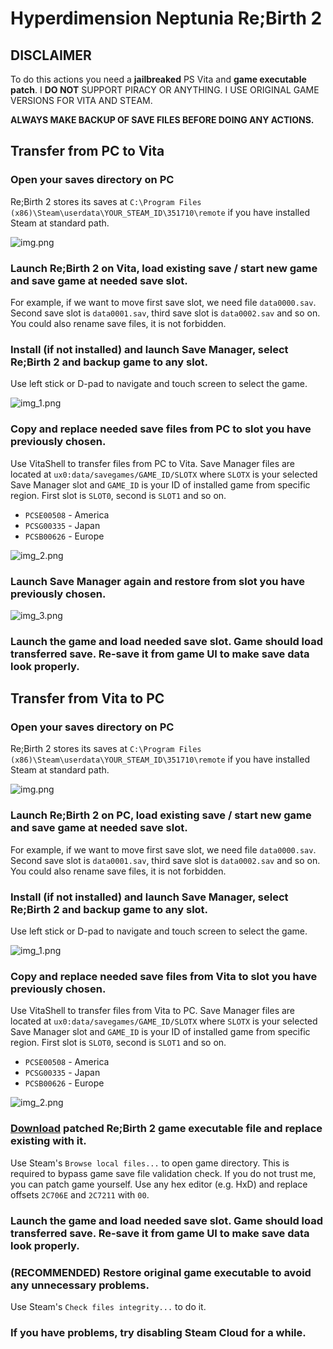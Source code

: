 # Hyperdimension Neptunia Re;Birth 2

## DISCLAIMER
To do this actions you need a **jailbreaked** PS Vita and **game executable patch**. I **DO NOT** SUPPORT PIRACY OR ANYTHING. I USE ORIGINAL GAME VERSIONS FOR VITA AND STEAM.

**ALWAYS MAKE BACKUP OF SAVE FILES BEFORE DOING ANY ACTIONS.**

## Transfer from PC to Vita

### Open your saves directory on PC

Re;Birth 2 stores its saves at `C:\Program Files (x86)\Steam\userdata\YOUR_STEAM_ID\351710\remote` if you have installed Steam at standard path.

![img.png](img.png)

### Launch Re;Birth 2 on Vita, load existing save / start new game and save game at needed save slot.

For example, if we want to move first save slot, we need file `data0000.sav`. Second save slot is `data0001.sav`, third save slot is `data0002.sav` and so on.
You could also rename save files, it is not forbidden.

### Install (if not installed) and launch Save Manager, select Re;Birth 2 and backup game to any slot.

Use left stick or D-pad to navigate and touch screen to select the game.

![img_1.png](img_1.png)

### Copy and replace needed save files from PC to slot you have previously chosen.

Use VitaShell to transfer files from PC to Vita. Save Manager files are located at `ux0:data/savegames/GAME_ID/SLOTX` where `SLOTX` is your selected Save Manager slot and `GAME_ID` is your ID of installed game from specific region.
First slot is `SLOT0`, second is `SLOT1` and so on.
* `PCSE00508` - America
* `PCSG00335` - Japan
* `PCSB00626` - Europe

![img_2.png](img_2.png)

### Launch Save Manager again and restore from slot you have previously chosen.

![img_3.png](img_3.png)

### Launch the game and load needed save slot. Game should load transferred save. Re-save it from game UI to make save data look properly.

## Transfer from Vita to PC

### Open your saves directory on PC

Re;Birth 2 stores its saves at `C:\Program Files (x86)\Steam\userdata\YOUR_STEAM_ID\351710\remote` if you have installed Steam at standard path.

![img.png](img.png)

### Launch Re;Birth 2 on PC, load existing save / start new game and save game at needed save slot.

For example, if we want to move first save slot, we need file `data0000.sav`. Second save slot is `data0001.sav`, third save slot is `data0002.sav` and so on.
You could also rename save files, it is not forbidden.

### Install (if not installed) and launch Save Manager, select Re;Birth 2 and backup game to any slot.

Use left stick or D-pad to navigate and touch screen to select the game.

![img_1.png](img_1.png)

### Copy and replace needed save files from Vita to slot you have previously chosen.

Use VitaShell to transfer files from Vita to PC. Save Manager files are located at `ux0:data/savegames/GAME_ID/SLOTX` where `SLOTX` is your selected Save Manager slot and `GAME_ID` is your ID of installed game from specific region.
First slot is `SLOT0`, second is `SLOT1` and so on.
* `PCSE00508` - America
* `PCSG00335` - Japan
* `PCSB00626` - Europe

![img_2.png](img_2.png)

### [Download](https://crx.moe/nepsaves/NeptuniaReBirth2.exe) patched Re;Birth 2 game executable file and replace existing with it.

Use Steam's `Browse local files...` to open game directory.
This is required to bypass game save file validation check.
If you do not trust me, you can patch game yourself.
Use any hex editor (e.g. HxD) and replace offsets `2C706E` and `2C7211` with `00`.

### Launch the game and load needed save slot. Game should load transferred save. Re-save it from game UI to make save data look properly.

### (RECOMMENDED) Restore original game executable to avoid any unnecessary problems.

Use Steam's `Check files integrity...` to do it.

### If you have problems, try disabling Steam Cloud for a while.
